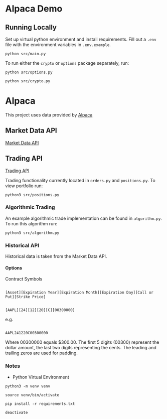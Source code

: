 # Alpaca Demo

## Running Locally

Set up virtual python environment and install requirements. Fill out a `.env` file with the environment variables in `.env.example`.

```
python src/main.py
```

To run either the `crypto` or `options` package separately, run:

```
python src/options.py
```

```
python src/crypto.py
```

# Alpaca

This project uses data provided by [Alpaca](https://alpaca.markets/)

## Market Data API

[Market Data API](https://docs.alpaca.markets/docs/about-market-data-api)

## Trading API

[Trading API](https://docs.alpaca.markets/docs/trading-api)

Trading functionality currently located in `orders.py` and `positions.py`. To view portfolio run:

`python3 src/positions.py`

### Algorithmic Trading

An example algorithmic trade implementation can be found in `algorithm.py`. To run this algorithm run:

`python3 src/algorithm.py`

### Historical API

Historical data is taken from the Market Data API.

#### Options

Contract Symbols

```

[Asset][Expiration Year][Expiration Month][Expiration Day][Call or Put][Strike Price]

```

```

[AAPL][24][12][20][C][00300000]

```

e.g.

```

AAPL241220C00300000

```

Where 00300000 equals $300.00. The first 5 digits (00300) represent the dollar amount, the last two digits representing the cents. The leading and trailing zeros are used for padding.

### Notes

- Python Virtual Environment

`python3 -m venv venv`

`source venv/bin/activate`

`pip install -r requirements.txt`

`deactivate`
